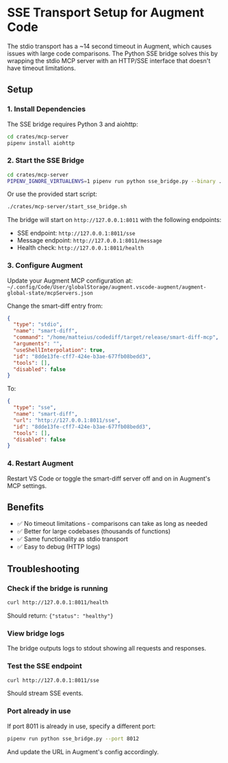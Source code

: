 # SSE Transport Setup for Augment Code

The stdio transport has a ~14 second timeout in Augment, which causes issues with large code comparisons. The Python SSE bridge solves this by wrapping the stdio MCP server with an HTTP/SSE interface that doesn't have timeout limitations.

## Setup

### 1. Install Dependencies

The SSE bridge requires Python 3 and aiohttp:

```bash
cd crates/mcp-server
pipenv install aiohttp
```

### 2. Start the SSE Bridge

```bash
cd crates/mcp-server
PIPENV_IGNORE_VIRTUALENVS=1 pipenv run python sse_bridge.py --binary ../../target/release/smart-diff-mcp --port 8011
```

Or use the provided start script:

```bash
./crates/mcp-server/start_sse_bridge.sh
```

The bridge will start on `http://127.0.0.1:8011` with the following endpoints:
- SSE endpoint: `http://127.0.0.1:8011/sse`
- Message endpoint: `http://127.0.0.1:8011/message`
- Health check: `http://127.0.0.1:8011/health`

### 3. Configure Augment

Update your Augment MCP configuration at:
`~/.config/Code/User/globalStorage/augment.vscode-augment/augment-global-state/mcpServers.json`

Change the smart-diff entry from:

```json
{
  "type": "stdio",
  "name": "smart-diff",
  "command": "/home/matteius/codediff/target/release/smart-diff-mcp",
  "arguments": "",
  "useShellInterpolation": true,
  "id": "8dde13fe-cff7-424e-b3ae-677fb08bedd3",
  "tools": [],
  "disabled": false
}
```

To:

```json
{
  "type": "sse",
  "name": "smart-diff",
  "url": "http://127.0.0.1:8011/sse",
  "id": "8dde13fe-cff7-424e-b3ae-677fb08bedd3",
  "tools": [],
  "disabled": false
}
```

### 4. Restart Augment

Restart VS Code or toggle the smart-diff server off and on in Augment's MCP settings.

## Benefits

- ✅ No timeout limitations - comparisons can take as long as needed
- ✅ Better for large codebases (thousands of functions)
- ✅ Same functionality as stdio transport
- ✅ Easy to debug (HTTP logs)

## Troubleshooting

### Check if the bridge is running

```bash
curl http://127.0.0.1:8011/health
```

Should return: `{"status": "healthy"}`

### View bridge logs

The bridge outputs logs to stdout showing all requests and responses.

### Test the SSE endpoint

```bash
curl http://127.0.0.1:8011/sse
```

Should stream SSE events.

### Port already in use

If port 8011 is already in use, specify a different port:

```bash
pipenv run python sse_bridge.py --port 8012
```

And update the URL in Augment's config accordingly.

